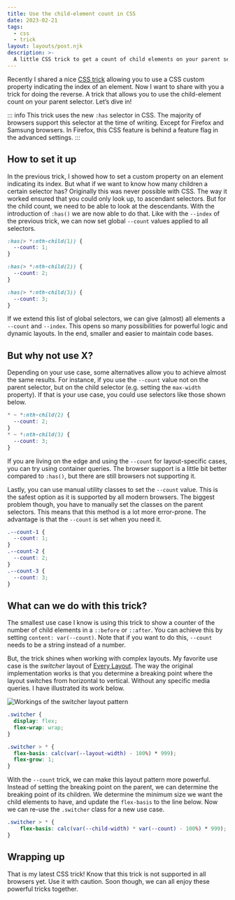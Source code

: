 ```yaml
---
title: Use the child-element count in CSS
date: 2023-02-21
tags:
  - css
  - trick
layout: layouts/post.njk
description: >-
  A little CSS trick to get a count of child elements on your parent selector.
---
```


Recently I shared a nice [CSS trick](/writing/a-nth-child-css-trick/) allowing you to use a CSS custom property indicating the index of an element. Now I want to share with you a trick for doing the reverse. A trick that allows you to use the child-element count on your parent selector. Let’s dive in!

::: info
This trick uses the new `:has` selector in CSS. The majority of browsers support this selector at the time of writing. Except for Firefox and Samsung browsers. In Firefox, this CSS feature is behind a feature flag in the advanced settings.
:::

## How to set it up

In the previous trick, I showed how to set a custom property on an element indicating its index. But what if we want to know how many children a certain selector has? Originally this was never possible with CSS. The way it worked ensured that you could only look up, to ascendant selectors. But for the child count, we need to be able to look at the descendants. With the introduction of `:has()` we are now able to do that. Like with the `--index` of the previous trick, we can now set global `--count` values applied to all selectors.

```css
:has(> *:nth-child(1)) {
  --count: 1;
}

:has(> *:nth-child(2)) {
  --count: 2;
}

:has(> *:nth-child(3)) {
  --count: 3;
}
```

If we extend this list of global selectors, we can give (almost) all elements a `--count` and `--index`. This opens so many possibilities for powerful logic and dynamic layouts. In the end, smaller and easier to maintain code bases.

## But why not use X?

Depending on your use case, some alternatives allow you to achieve almost the same results. For instance, if you use the `--count` value not on the parent selector, but on the child selector (e.g. setting the `max-width` property). If that is your use case, you could use selectors like those shown below.

```css
* ~ *:nth-child(2) {
  --count: 2;
}
* ~ *:nth-child(3) {
  --count: 3;
}
```

If you are living on the edge and using the `--count` for layout-specific cases, you can try using container queries. The browser support is a little bit better compared to `:has()`, but there are still browsers not supporting it.

Lastly, you can use manual utility classes to set the `--count` value. This is the safest option as it is supported by all modern browsers. The biggest problem though, you have to manually set the classes on the parent selectors. This means that this method is a lot more error-prone. The advantage is that the `--count` is set when you need it.

```css
.--count-1 {
  --count: 1;
}
.--count-2 {
  --count: 2;
}
.--count-3 {
  --count: 3;
}
```

## What can we do with this trick?

The smallest use case I know is using this trick to show a counter of the number of child elements in a `::before` or `::after`. You can achieve this by setting `content: var(--count)`. Note that if you want to do this, `--count` needs to be a string instead of a number.

But, the trick shines when working with complex layouts. My favorite use case is the _switcher_ layout of [Every Layout](https://every-layout.dev/layouts/switcher/). The way the original implementation works is that you determine a breaking point where the layout switches from horizontal to vertical. Without any specific media queries. I have illustrated its work below.

![Workings of the switcher layout pattern](/img/switcher-layout.png)

```css
.switcher {
  display: flex;
  flex-wrap: wrap;
}

.switcher > * {
  flex-basis: calc(var(--layout-width) - 100%) * 999);
  flex-grow: 1;
}
```

With the `--count` trick, we can make this layout pattern more powerful. Instead of setting the breaking point on the parent, we can determine the breaking point of its children. We determine the minimum size we want the child elements to have, and update the `flex-basis` to the line below. Now we can re-use the `.switcher` class for a new use case.

```css
.switcher > * {
	flex-basis: calc(var(--child-width) * var(--count) - 100%) * 999);
}
```

## Wrapping up

That is my latest CSS trick! Know that this trick is not supported in all browsers yet. Use it with caution. Soon though, we can all enjoy these powerful tricks together.
